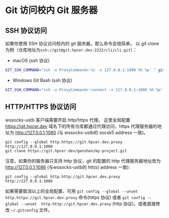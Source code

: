 # Git 访问校内 Git 服务器

## SSH 协议访问
如果你使用 SSH 协议访问校内的 git 服务器，那么命令会很简单。
以 git clone 为例（仓库地址为`ssh://git@git.hpcer.dev:2222/cli/cli.git`）：
- macOS (ssh 协议)
```bash
GIT_SSH_COMMAND="ssh -o ProxyCommand='nc -x 127.0.0.1:1080 %h %p' " git clone ssh://git@git.hpcer.dev:2222/cli/cli.git
```
- Windows Git Bash (ssh 协议)
```bash
GIT_SSH_COMMAND="ssh -o ProxyCommand='connect -x 127.0.0.1:1080 %h %p' " git clone ssh://git@git.hpcer.dev:2222/cli/cli.git
```

## HTTP/HTTPS 协议访问
wssocks-ustb 客户端需要开启 http/https 代理。
这里全局配置 https://git.hpcer.dev 域名下的所有仓库都通过代理访问，https 代理服务器的地址为 http://127.0.0.1:1080 (与 wssocks-ustb的 socsk5 address 一致)。
```
git config --global http.https://git.hpcer.dev.proxy http://127.0.0.1:1080
git clone https://git.hpcer.dev/genshen/my-project.git
```
注意，如果你的服务器只支持 http 协议，git 的配置的 http 代理服务器地址改为 http://127.0.0.1:1086 (与wssocks-ustb的 htt(s) address 一致):
```
git config --global http.http://git.hpcer.dev.proxy http://127.0.0.1:1086
```

如果需要取消以上的全局配置，可用 `git config --global --unset  http.https://git.hpcer.dev.proxy` 命令(https 协议)
或者 `git config --global --unset  http.http://git.hpcer.dev.proxy` (http 协议)，或者直接修改 `~/.gitconfig` 文件。

